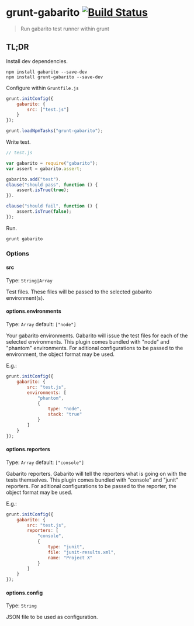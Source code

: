 grunt-gabarito [![Build Status](https://travis-ci.org/pablo-cabrera/gabarito-grunt.png)](https://travis-ci.org/pablo-cabrera/gabarito-grunt)
==============

> Run gabarito test runner within grunt



## TL;DR

Install dev dependencies.

```shell
npm install gabarito --save-dev
npm install grunt-gabarito --save-dev
```
Configure within `Gruntfile.js`

```js
grunt.initConfig({
    gabarito: {
        src: ["test.js"]
    }
});

grunt.loadNpmTasks("grunt-gabarito");
```

Write test.
```js
// test.js

var gabarito = require("gabarito");
var assert = gabarito.assert;

gabarito.add("test").
clause("should pass", function () {
    assert.isTrue(true);
}).

clause("should fail", function () {
    assert.isTrue(false);
});
```
Run.
```shell
grunt gabarito
```

### Options

#### src
Type: `String|Array`

Test files. These files will be passed to the selected gabarito environment(s).

#### options.environments
Type: `Array` default: `["node"]`

Your gabarito environments. Gabarito will issue the test files for each of the selected environments.
This plugin comes bundled with "node" and "phantom" environments. For aditional configurations to be passed to the environment, the object format may be used.

E.g.:
```js
grunt.initConfig({
    gabarito: {
        src: "test.js",
        environments: [
            "phantom",
            {
                type: "node",
                stack: "true"
            }
        ]
    }
});
```

#### options.reporters
Type: `Array` default: `["console"]`

Gabarito reporters. Gabarito will tell the reporters what is going on with the tests themselves. This plugin comes bundled with "console" and "junit" reporters. For aditional configurations to be passed to the reporter, the object format may be used.

E.g.:
```js
grunt.initConfig({
    gabarito: {
        src: "test.js",
        reporters: [
            "console",
            {
                type: "junit",
                file: "junit-results.xml",
                name: "Project X"
            }
        ]
    }
});
```

#### options.config
Type: `String`

JSON file to be used as configuration.
